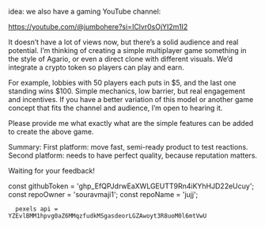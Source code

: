  idea:  we also have a gaming YouTube channel:

https://youtube.com/@jumbohere?si=IClvr0sOjYI2m1I2

It doesn’t have a lot of views now, but there’s a solid audience and real potential. I’m thinking of creating a simple multiplayer game something in the style of Agario, or even a direct clone with different visuals. We’d integrate a crypto token so players can play and earn.

For example, lobbies with 50 players each puts in $5, and the last one standing wins $100. Simple mechanics, low barrier, but real engagement and incentives. If you have a better variation of this model or another game concept that fits the channel and audience, I’m open to hearing it.



 Please provide me what exactly what are the simple features can be added to create the above game.


Summary:
First platform: move fast, semi-ready product to test reactions.
Second platform: needs to have perfect quality, because reputation matters.

Waiting for your feedback!

 const githubToken = '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';
      const repoOwner = 'souravmaji1';
      const repoName = 'jujj';


      pexels api = YZEvlBMM1hpvg0aZ6MMqzfudkMSgasdeorLGZAwoyt3R8uoM0l6mtVwU
